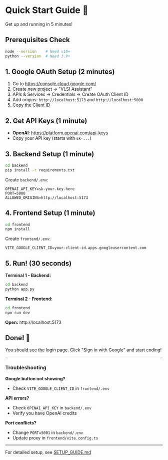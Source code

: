 # Quick Start Guide 🚀

Get up and running in 5 minutes!

## Prerequisites Check

```bash
node --version    # Need v18+
python --version  # Need 3.9+
```

## 1. Google OAuth Setup (2 minutes)

1. Go to https://console.cloud.google.com/
2. Create new project → "VLSI Assistant"
3. APIs & Services → Credentials → Create OAuth Client ID
4. Add origins: `http://localhost:5173` and `http://localhost:5000`
5. Copy the Client ID

## 2. Get API Keys (1 minute)

- **OpenAI**: https://platform.openai.com/api-keys
- Copy your API key (starts with `sk-...`)

## 3. Backend Setup (1 minute)

```bash
cd backend
pip install -r requirements.txt
```

Create `backend/.env`:
```env
OPENAI_API_KEY=sk-your-key-here
PORT=5000
ALLOWED_ORIGINS=http://localhost:5173
```

## 4. Frontend Setup (1 minute)

```bash
cd frontend
npm install
```

Create `frontend/.env`:
```env
VITE_GOOGLE_CLIENT_ID=your-client-id.apps.googleusercontent.com
```

## 5. Run! (30 seconds)

**Terminal 1 - Backend:**
```bash
cd backend
python app.py
```

**Terminal 2 - Frontend:**
```bash
cd frontend
npm run dev
```

**Open:** http://localhost:5173

## Done! 🎉

You should see the login page. Click "Sign in with Google" and start coding!

---

### Troubleshooting

**Google button not showing?**
- Check `VITE_GOOGLE_CLIENT_ID` in `frontend/.env`

**API errors?**
- Check `OPENAI_API_KEY` in `backend/.env`
- Verify you have OpenAI credits

**Port conflicts?**
- Change `PORT=5001` in `backend/.env`
- Update proxy in `frontend/vite.config.ts`

---

For detailed setup, see [SETUP_GUIDE.md](./SETUP_GUIDE.md)
